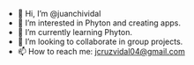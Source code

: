 - 👋 Hi, I’m @juanchividal
- 👀 I’m interested in Phyton and creating apps.
- 🌱 I’m currently learning Phyton.
- 💞️ I’m looking to collaborate in group projects.
- 📫 How to reach me: jcruzvidal04@gmail.com

<!---
juanchividal/juanchividal is a ✨ special ✨ repository because its `README.md` (this file) appears on your GitHub profile.
You can click the Preview link to take a look at your changes.
--->
